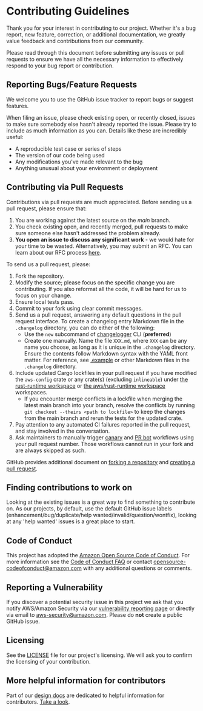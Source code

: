 # Contributing Guidelines

Thank you for your interest in contributing to our project. Whether it's a bug report, new feature, correction, or additional
documentation, we greatly value feedback and contributions from our community.

Please read through this document before submitting any issues or pull requests to ensure we have all the necessary
information to effectively respond to your bug report or contribution.


## Reporting Bugs/Feature Requests

We welcome you to use the GitHub issue tracker to report bugs or suggest features.

When filing an issue, please check existing open, or recently closed, issues to make sure somebody else hasn't already
reported the issue. Please try to include as much information as you can. Details like these are incredibly useful:

* A reproducible test case or series of steps
* The version of our code being used
* Any modifications you've made relevant to the bug
* Anything unusual about your environment or deployment


## Contributing via Pull Requests
Contributions via pull requests are much appreciated. Before sending us a pull request, please ensure that:

1. You are working against the latest source on the *main* branch.
2. You check existing open, and recently merged, pull requests to make sure someone else hasn't addressed the problem already.
3. **You open an issue to discuss any significant work** - we would hate for your time to be wasted. Alternatively, you
   may submit an RFC. You can learn about our RFC process [here](./design/src/rfcs/overview.md).

To send us a pull request, please:

1. Fork the repository.
2. Modify the source; please focus on the specific change you are contributing. If you also reformat all the code, it will be hard for us to focus on your change.
3. Ensure local tests pass.
4. Commit to your fork using clear commit messages.
5. Send us a pull request, answering any default questions in the pull request interface. To create a changelog entry Markdown file in the `.changelog` directory, you can do either of the following:
   - Use the `new` subcommand of [changelogger](https://github.com/smithy-lang/smithy-rs/tree/main/tools/ci-build/changelogger) CLI (**preferred**)
   - Create one manually. Name the file `XXX.md`, where `XXX` can be any name you choose, as long as it is unique in the `.changelog` directory. Ensure the contents follow Markdown syntax with the YAML front matter. For reference, see [.example](https://github.com/smithy-lang/smithy-rs/blob/3e250cf9f61ee17ccd66e16314d4e47f3dd95e25/.changelog/.example) or other Markdown files in the `.changelog` directory.
6. Include updated Cargo lockfiles in your pull request if you have modified the `aws-config` crate or any crate(s) (excluding `inlineable`) under  [the rust-runtime workspace](https://github.com/smithy-lang/smithy-rs/tree/main/rust-runtime) or [the aws/rust-runtime workspace](https://github.com/smithy-lang/smithy-rs/tree/main/aws/rust-runtime) workspaces.
   - If you encounter merge conflicts in a lockfile when merging the latest main branch into your branch, resolve the conflicts by running  `git checkout --theirs <path to lockfile>` to keep the changes from the main branch and rerun the tests for the updated crate.
7. Pay attention to any automated CI failures reported in the pull request, and stay involved in the conversation.
8. Ask maintainers to manually trigger [canary](https://github.com/smithy-lang/smithy-rs/actions/workflows/manual-canary.yml) and [PR bot](https://github.com/smithy-lang/smithy-rs/actions/workflows/manual-pull-request-bot.yml) workflows using your pull request number. Those workflows cannot run in your fork and are always skipped as such.

GitHub provides additional document on [forking a repository](https://help.github.com/articles/fork-a-repo/) and
[creating a pull request](https://help.github.com/articles/creating-a-pull-request/).


## Finding contributions to work on
Looking at the existing issues is a great way to find something to contribute on. As our projects, by default, use the default GitHub issue labels (enhancement/bug/duplicate/help wanted/invalid/question/wontfix), looking at any 'help wanted' issues is a great place to start.


## Code of Conduct
This project has adopted the [Amazon Open Source Code of Conduct](https://aws.github.io/code-of-conduct).
For more information see the [Code of Conduct FAQ](https://aws.github.io/code-of-conduct-faq) or contact
opensource-codeofconduct@amazon.com with any additional questions or comments.


## Reporting a Vulnerability

If you discover a potential security issue in this project we ask that you notify AWS/Amazon Security
via our [vulnerability reporting page](http://aws.amazon.com/security/vulnerability-reporting/) or directly via email to aws-security@amazon.com.
Please do **not** create a public GitHub issue.


## Licensing

See the [LICENSE](LICENSE) file for our project's licensing. We will ask you to confirm the licensing of your contribution.

## More helpful information for contributors

Part of our [design docs](./design/src/overview.md) are dedicated to helpful information for contributors.
[Take a look](./design/src/contributing/overview.md).
